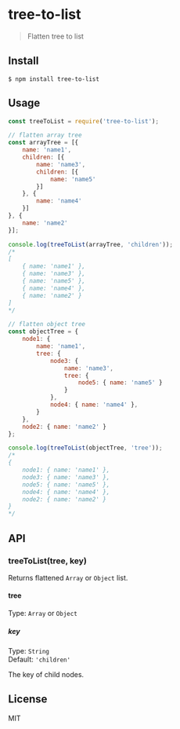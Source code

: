 # tree-to-list

> Flatten tree to list


## Install

```
$ npm install tree-to-list
```


## Usage

```js
const treeToList = require('tree-to-list');

// flatten array tree
const arrayTree = [{
    name: 'name1',
    children: [{
        name: 'name3',
        children: [{
            name: 'name5'
        }]
    }, {
        name: 'name4'
    }]
}, {
    name: 'name2'
}];

console.log(treeToList(arrayTree, 'children'));
/*
[
    { name: 'name1' },
    { name: 'name3' },
    { name: 'name5' },
    { name: 'name4' },
    { name: 'name2' }
]
*/

// flatten object tree
const objectTree = {
    node1: {
        name: 'name1',
        tree: {
            node3: {
                name: 'name3',
                tree: {
                    node5: { name: 'name5' }
                }
            },
            node4: { name: 'name4' },
        }
    },
    node2: { name: 'name2' }
};

console.log(treeToList(objectTree, 'tree'));
/*
{
    node1: { name: 'name1' },
    node3: { name: 'name3' },
    node5: { name: 'name5' },
    node4: { name: 'name4' },
    node2: { name: 'name2' }
}
*/
```


## API

### treeToList(tree, key)

Returns flattened `Array` or `Object` list.

#### tree

Type: `Array` or `Object`

##### key

Type: `String`\
Default: `'children'`

The key of child nodes.


## License

MIT
